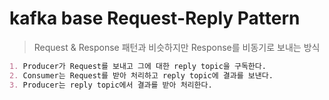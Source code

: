 # kafka base Request-Reply Pattern

> Request & Response 패턴과 비슷하지만 Response를 비동기로 보내는 방식

```md
1. Producer가 Request를 보내고 그에 대한 reply topic을 구독한다.
2. Consumer는 Request를 받아 처리하고 reply topic에 결과를 보낸다.
3. Producer는 reply topic에서 결과를 받아 처리한다.
```
